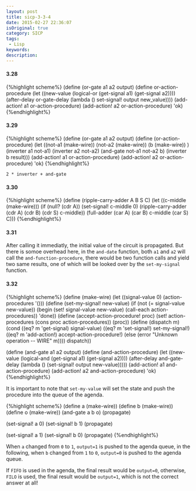 ```yaml
---
layout: post
title: sicp-3-3-4
date: 2015-02-27 22:36:07
isOriginal: true
category: SICP
tags:
 - Lisp
keywords: 
description: 
---
```


#### 3.28

{%highlight scheme%}
(define (or-gate a1 a2 output)
  (define or-action-procedure
    (let ((new-value
            (logical-or (get-signal a1) (get-signal a2))))
      (after-delay or-gate-delay
                   (lambda ()
                     set-signal! output new_value))))
  (add-action! a1 or-action-procedure)
  (add-action! a2 or-action-procedure)
  'ok)
{%endhighlight%}

#### 3.29

{%highlight scheme%}
(define (or-gate a1 a2 output)
  (define (or-action-procedure)
    (let ((not-a1 (make-wire))
          (not-a2 (make-wire))
          (b (make-wire))
          )
      (inverter a1 not-a1)
      (inverter a2 not-a2)
      (and-gate not-a1 not-a2 b)
      (inverter b result)))
  (add-action! a1 or-action-procedure)
  (add-action! a2 or-action-procedure)
  'ok)
{%endhighlight%}

`2 * inverter + and-gate`

#### 3.30

{%highlight scheme%}
(define (ripple-carry-adder A B S C)
  (let ((c-middle (make-wire)))
    (if (null? (cdr A))
      (set-signal! c-middle 0)
      (ripple-carry-adder (cdr A) (cdr B) (cdr S) c-middle))
    (full-adder (car A) (car B) c-middle (car S) C)))
{%endhighlight%}

#### 3.31

After calling it immediatly, the initial value of the circuit is propagated.
But there is somoe overhead here, in the `and-date` function, both `a1` and `a2`
will call the `and-function-procedure`, there would be two function calls and yield
two same results, one of which will be looked over by the `set-my-signal` function.

#### 3.32

{%highlight scheme%}
(define (make-wire)
  (let ((signal-value 0) (action-procedures '()))
    (define (set-my-signal! new-value)
      (if (not (= signal-value new-value))
          (begin (set! signal-value new-value)
                 (call-each action-procedures))
          'done))
    (define (accept-action-procedure! proc)
      (set! action-procedures (cons proc action-procedures))
      (proc))
    (define (dispatch m)
      (cond ((eq? m 'get-signal) signal-value)
            ((eq? m 'set-signal!) set-my-signal!)
            ((eq? m 'add-action!) accept-action-procedure!)
            (else (error "Unknown operation -- WIRE" m))))
    dispatch))

(define (and-gate a1 a2 output)
  (define (and-action-procedure)
    (let ((new-value
           (logical-and (get-signal a1) (get-signal a2))))
      (after-delay and-gate-delay
                   (lambda ()
                     (set-signal! output new-value)))))
  (add-action! a1 and-action-procedure)
  (add-action! a2 and-action-procedure)
  'ok)
{%endhighlight%}

It is important to note that `set-my-value` will set the state and
push the procedure into the queue of the agenda.

{%highlight scheme%}
(define a (make-wire))
(define b (make-wire))
(define o (make-wire))
(and-gate a b o)
(propagate)

(set-signal! a 0)
(set-signal! b 1)
(propagate)

(set-signal! a 1)
(set-signal! b 0)
(propagate)
{%endhighlight%}

When `a` changed from `0` to `1`, `output=1` is pushed to the agenda queue,
in the following, when `b` changed from `1` to `0`, `output=0` is pushed to the agenda queue.

If `FIFO` is used in the agenda, the final result would be `output=0`, otherwise,
`FILO` is used, the final result would be `output=1`, which is not the correct answer at all!
